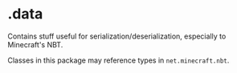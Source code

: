 # .data

Contains stuff useful for serialization/deserialization, especially to Minecraft's NBT.

Classes in this package may reference types in `net.minecraft.nbt`.